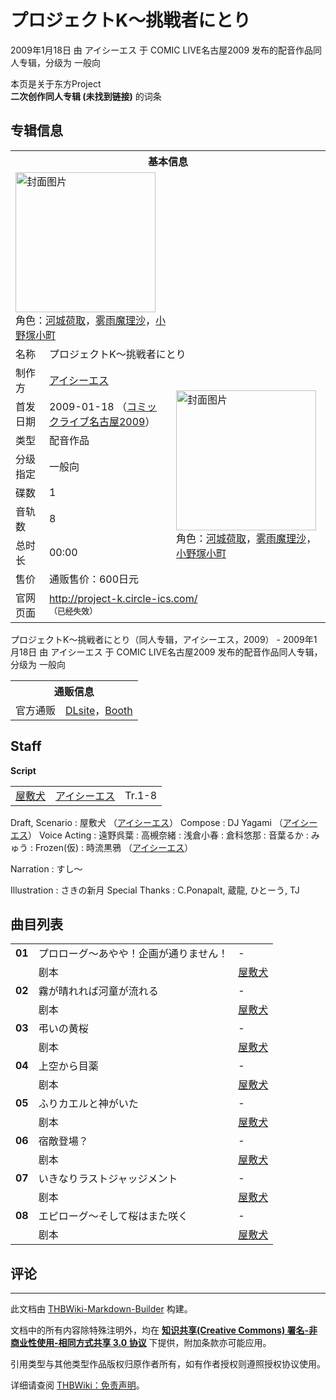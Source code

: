 # プロジェクトK～挑戦者にとり

<!-- source html: G:\repos\THBWiki-Markdown-Builder\THBWikiMarkdown\Temp\main\8\88\ns0%3A%E3%83%97%E3%83%AD%E3%82%B8%E3%82%A7%E3%82%AF%E3%83%88K%EF%BD%9E%E6%8C%91%E6%88%A6%E8%80%85%E3%81%AB%E3%81%A8%E3%82%8A.html -->

2009年1月18日 由 アイシーエス 于 COMIC LIVE名古屋2009 发布的配音作品同人专辑，分级为 一般向

本页是关于东方Project  
 **二次创作同人专辑 (未找到链接)** 的词条
## 专辑信息

<table><tbody><tr><th colspan="3">基本信息</th></tr><tr><td class="cover-artwork-mobile" colspan="2"><a href="./文件-プロジェクトK～挑戦者にとり封面.jpg.md" class="image" title="封面图片"><img alt="封面图片" src="https://upload.thwiki.cc/thumb/b/b6/%E3%83%97%E3%83%AD%E3%82%B8%E3%82%A7%E3%82%AF%E3%83%88K%EF%BD%9E%E6%8C%91%E6%88%A6%E8%80%85%E3%81%AB%E3%81%A8%E3%82%8A%E5%B0%81%E9%9D%A2.jpg/224px-%E3%83%97%E3%83%AD%E3%82%B8%E3%82%A7%E3%82%AF%E3%83%88K%EF%BD%9E%E6%8C%91%E6%88%A6%E8%80%85%E3%81%AB%E3%81%A8%E3%82%8A%E5%B0%81%E9%9D%A2.jpg" decoding="async" loading="lazy" width="224" height="224" srcset="https://upload.thwiki.cc/thumb/b/b6/%E3%83%97%E3%83%AD%E3%82%B8%E3%82%A7%E3%82%AF%E3%83%88K%EF%BD%9E%E6%8C%91%E6%88%A6%E8%80%85%E3%81%AB%E3%81%A8%E3%82%8A%E5%B0%81%E9%9D%A2.jpg/336px-%E3%83%97%E3%83%AD%E3%82%B8%E3%82%A7%E3%82%AF%E3%83%88K%EF%BD%9E%E6%8C%91%E6%88%A6%E8%80%85%E3%81%AB%E3%81%A8%E3%82%8A%E5%B0%81%E9%9D%A2.jpg 1.5x, https://upload.thwiki.cc/thumb/b/b6/%E3%83%97%E3%83%AD%E3%82%B8%E3%82%A7%E3%82%AF%E3%83%88K%EF%BD%9E%E6%8C%91%E6%88%A6%E8%80%85%E3%81%AB%E3%81%A8%E3%82%8A%E5%B0%81%E9%9D%A2.jpg/448px-%E3%83%97%E3%83%AD%E3%82%B8%E3%82%A7%E3%82%AF%E3%83%88K%EF%BD%9E%E6%8C%91%E6%88%A6%E8%80%85%E3%81%AB%E3%81%A8%E3%82%8A%E5%B0%81%E9%9D%A2.jpg 2x" data-file-width="620" data-file-height="620"></a><div class="cover-char">角色：<a href="./河城荷取.md" title="河城荷取">河城荷取</a>，<a href="./雾雨魔理沙.md" title="雾雨魔理沙">雾雨魔理沙</a>，<a href="./小野塚小町.md" title="小野塚小町">小野塚小町</a></div></td>
</tr><tr><td class="label">名称</td><td colspan="2"> プロジェクトK～挑戦者にとり </td></tr><tr><td class="label">制作方</td><td><a href="./アイシーエス.md" title="アイシーエス">アイシーエス</a></td><td class="cover-artwork" rowspan="8" style="min-width:224px;"><a href="./文件-プロジェクトK～挑戦者にとり封面.jpg.md" class="image" title="封面图片"><img alt="封面图片" src="https://upload.thwiki.cc/thumb/b/b6/%E3%83%97%E3%83%AD%E3%82%B8%E3%82%A7%E3%82%AF%E3%83%88K%EF%BD%9E%E6%8C%91%E6%88%A6%E8%80%85%E3%81%AB%E3%81%A8%E3%82%8A%E5%B0%81%E9%9D%A2.jpg/224px-%E3%83%97%E3%83%AD%E3%82%B8%E3%82%A7%E3%82%AF%E3%83%88K%EF%BD%9E%E6%8C%91%E6%88%A6%E8%80%85%E3%81%AB%E3%81%A8%E3%82%8A%E5%B0%81%E9%9D%A2.jpg" decoding="async" loading="lazy" width="224" height="224" srcset="https://upload.thwiki.cc/thumb/b/b6/%E3%83%97%E3%83%AD%E3%82%B8%E3%82%A7%E3%82%AF%E3%83%88K%EF%BD%9E%E6%8C%91%E6%88%A6%E8%80%85%E3%81%AB%E3%81%A8%E3%82%8A%E5%B0%81%E9%9D%A2.jpg/336px-%E3%83%97%E3%83%AD%E3%82%B8%E3%82%A7%E3%82%AF%E3%83%88K%EF%BD%9E%E6%8C%91%E6%88%A6%E8%80%85%E3%81%AB%E3%81%A8%E3%82%8A%E5%B0%81%E9%9D%A2.jpg 1.5x, https://upload.thwiki.cc/thumb/b/b6/%E3%83%97%E3%83%AD%E3%82%B8%E3%82%A7%E3%82%AF%E3%83%88K%EF%BD%9E%E6%8C%91%E6%88%A6%E8%80%85%E3%81%AB%E3%81%A8%E3%82%8A%E5%B0%81%E9%9D%A2.jpg/448px-%E3%83%97%E3%83%AD%E3%82%B8%E3%82%A7%E3%82%AF%E3%83%88K%EF%BD%9E%E6%8C%91%E6%88%A6%E8%80%85%E3%81%AB%E3%81%A8%E3%82%8A%E5%B0%81%E9%9D%A2.jpg 2x" data-file-width="620" data-file-height="620"></a><div class="cover-char">角色：<a href="./河城荷取.md" title="河城荷取">河城荷取</a>，<a href="./雾雨魔理沙.md" title="雾雨魔理沙">雾雨魔理沙</a>，<a href="./小野塚小町.md" title="小野塚小町">小野塚小町</a></div></td>
</tr><tr><td class="label">首发日期</td><td>2009-01-18&#160;（<a href="/展会作品列表?e=COMIC+LIVE%23%E5%90%8D%E5%8F%A4%E5%B1%8B2009">コミックライブ名古屋2009</a>）</td></tr><tr><td class="label">类型</td><td>配音作品</td></tr><tr><td class="label">分级指定</td><td>一般向</td></tr><tr><td class="label">碟数</td><td>1</td></tr><tr><td class="label">音轨数</td><td>8</td></tr><tr><td class="label">总时长</td><td>00:00</td></tr><tr><td class="label">售价</td><td>通贩售价：600日元</td></tr>
<tr><td class="label">官网页面</td><td colspan="2"><a rel="nofollow" class="external free" href="http://project-k.circle-ics.com/">http://project-k.circle-ics.com/</a><br><span style="font-family: sans-serif; cursor: default; color:#555; font-size: 0.8em; bottom: 0.1em; font-weight: bold;" title="连接到已经失效网页">（已经失效）</span></td></tr></tbody></table>

プロジェクトK～挑戦者にとり（同人专辑，アイシーエス，2009） - 2009年1月18日 由 アイシーエス 于 COMIC LIVE名古屋2009 发布的配音作品同人专辑，分级为 一般向

<table><tbody><tr><th colspan="3">通贩信息</th></tr><tr><td class="label">官方通贩</td><td colspan="2"><a rel="nofollow" class="external text" href="http://www.dlsite.com/home/work/=/product_id/RJ046279.html">DLsite</a>，<a rel="nofollow" class="external text" href="https://circle-ics.booth.pm/items/59226">Booth</a></td></tr></tbody></table>


## Staff
  
 **Script**   

<table><tbody><tr><td><a href="/index.php?title=%E5%B1%8B%E6%95%B7%E7%8A%AC&amp;action=edit&amp;redlink=1" class="new" title="屋敷犬（页面不存在）">屋敷犬</a></td><td><a href="./アイシーエス.md" title="アイシーエス">アイシーエス</a></td><td>Tr.1-8</td></tr></tbody></table>


Draft, Scenario
: 屋敷犬 （[アイシーエス](./アイシーエス.md)）
Compose
: DJ Yagami （[アイシーエス](./アイシーエス.md)）
Voice Acting
: 遠野呉葉
: 高槻奈緒
: 浅倉小春
: 倉科悠那
: 音葉るか
: みゅう
: Frozen(仮)
: 時流黒鴉 （[アイシーエス](./アイシーエス.md)）

Narration
: すし～

Illustration
: さきの新月
Special Thanks
: C.Ponapalt, 蔵龍, ひとーう, TJ

## 曲目列表

<table><tbody><tr><td id="1" class="info"><b>01</b></td><td id="プロローグ～あやや！企画が通りません！" colspan="2" class="title">プロローグ～あやや！企画が通りません！<span class="thcsearchlinks"><a rel="nofollow" class="external text" href="https://cd.thwiki.cc?script=屋敷犬&amp;fromwiki=プロジェクトK～挑戦者にとり"><span title="搜索相似同人曲"></span></a></span></td><td class="time">-</td></tr><tr><td class="left"></td><td class="label">剧本</td><td class="text" colspan="2"><a href="/index.php?title=%E5%B1%8B%E6%95%B7%E7%8A%AC&amp;action=edit&amp;redlink=1" class="new" title="屋敷犬（页面不存在）">屋敷犬</a><span class="thcsearchlinks"><a rel="nofollow" class="external text" href="https://cd.thwiki.cc?script=屋敷犬&amp;fromwiki=プロジェクトK～挑戦者にとり"><span></span></a></span></td></tr>
<tr><td id="2" class="info"><b>02</b></td><td id="霧が晴れれば河童が流れる" colspan="2" class="title">霧が晴れれば河童が流れる<span class="thcsearchlinks"><a rel="nofollow" class="external text" href="https://cd.thwiki.cc?script=屋敷犬&amp;fromwiki=プロジェクトK～挑戦者にとり"><span title="搜索相似同人曲"></span></a></span></td><td class="time">-</td></tr><tr><td class="left"></td><td class="label">剧本</td><td class="text" colspan="2"><a href="/index.php?title=%E5%B1%8B%E6%95%B7%E7%8A%AC&amp;action=edit&amp;redlink=1" class="new" title="屋敷犬（页面不存在）">屋敷犬</a><span class="thcsearchlinks"><a rel="nofollow" class="external text" href="https://cd.thwiki.cc?script=屋敷犬&amp;fromwiki=プロジェクトK～挑戦者にとり"><span></span></a></span></td></tr>
<tr><td id="3" class="info"><b>03</b></td><td id="弔いの黄桜" colspan="2" class="title">弔いの黄桜<span class="thcsearchlinks"><a rel="nofollow" class="external text" href="https://cd.thwiki.cc?script=屋敷犬&amp;fromwiki=プロジェクトK～挑戦者にとり"><span title="搜索相似同人曲"></span></a></span></td><td class="time">-</td></tr><tr><td class="left"></td><td class="label">剧本</td><td class="text" colspan="2"><a href="/index.php?title=%E5%B1%8B%E6%95%B7%E7%8A%AC&amp;action=edit&amp;redlink=1" class="new" title="屋敷犬（页面不存在）">屋敷犬</a><span class="thcsearchlinks"><a rel="nofollow" class="external text" href="https://cd.thwiki.cc?script=屋敷犬&amp;fromwiki=プロジェクトK～挑戦者にとり"><span></span></a></span></td></tr>
<tr><td id="4" class="info"><b>04</b></td><td id="上空から目薬" colspan="2" class="title">上空から目薬<span class="thcsearchlinks"><a rel="nofollow" class="external text" href="https://cd.thwiki.cc?script=屋敷犬&amp;fromwiki=プロジェクトK～挑戦者にとり"><span title="搜索相似同人曲"></span></a></span></td><td class="time">-</td></tr><tr><td class="left"></td><td class="label">剧本</td><td class="text" colspan="2"><a href="/index.php?title=%E5%B1%8B%E6%95%B7%E7%8A%AC&amp;action=edit&amp;redlink=1" class="new" title="屋敷犬（页面不存在）">屋敷犬</a><span class="thcsearchlinks"><a rel="nofollow" class="external text" href="https://cd.thwiki.cc?script=屋敷犬&amp;fromwiki=プロジェクトK～挑戦者にとり"><span></span></a></span></td></tr>
<tr><td id="5" class="info"><b>05</b></td><td id="ふりカエルと神がいた" colspan="2" class="title">ふりカエルと神がいた<span class="thcsearchlinks"><a rel="nofollow" class="external text" href="https://cd.thwiki.cc?script=屋敷犬&amp;fromwiki=プロジェクトK～挑戦者にとり"><span title="搜索相似同人曲"></span></a></span></td><td class="time">-</td></tr><tr><td class="left"></td><td class="label">剧本</td><td class="text" colspan="2"><a href="/index.php?title=%E5%B1%8B%E6%95%B7%E7%8A%AC&amp;action=edit&amp;redlink=1" class="new" title="屋敷犬（页面不存在）">屋敷犬</a><span class="thcsearchlinks"><a rel="nofollow" class="external text" href="https://cd.thwiki.cc?script=屋敷犬&amp;fromwiki=プロジェクトK～挑戦者にとり"><span></span></a></span></td></tr>
<tr><td id="6" class="info"><b>06</b></td><td id="宿敵登場？" colspan="2" class="title">宿敵登場？<span class="thcsearchlinks"><a rel="nofollow" class="external text" href="https://cd.thwiki.cc?script=屋敷犬&amp;fromwiki=プロジェクトK～挑戦者にとり"><span title="搜索相似同人曲"></span></a></span></td><td class="time">-</td></tr><tr><td class="left"></td><td class="label">剧本</td><td class="text" colspan="2"><a href="/index.php?title=%E5%B1%8B%E6%95%B7%E7%8A%AC&amp;action=edit&amp;redlink=1" class="new" title="屋敷犬（页面不存在）">屋敷犬</a><span class="thcsearchlinks"><a rel="nofollow" class="external text" href="https://cd.thwiki.cc?script=屋敷犬&amp;fromwiki=プロジェクトK～挑戦者にとり"><span></span></a></span></td></tr>
<tr><td id="7" class="info"><b>07</b></td><td id="いきなりラストジャッジメント" colspan="2" class="title">いきなりラストジャッジメント<span class="thcsearchlinks"><a rel="nofollow" class="external text" href="https://cd.thwiki.cc?script=屋敷犬&amp;fromwiki=プロジェクトK～挑戦者にとり"><span title="搜索相似同人曲"></span></a></span></td><td class="time">-</td></tr><tr><td class="left"></td><td class="label">剧本</td><td class="text" colspan="2"><a href="/index.php?title=%E5%B1%8B%E6%95%B7%E7%8A%AC&amp;action=edit&amp;redlink=1" class="new" title="屋敷犬（页面不存在）">屋敷犬</a><span class="thcsearchlinks"><a rel="nofollow" class="external text" href="https://cd.thwiki.cc?script=屋敷犬&amp;fromwiki=プロジェクトK～挑戦者にとり"><span></span></a></span></td></tr>
<tr><td id="8" class="info"><b>08</b></td><td id="エピローグ～そして桜はまた咲く" colspan="2" class="title">エピローグ～そして桜はまた咲く<span class="thcsearchlinks"><a rel="nofollow" class="external text" href="https://cd.thwiki.cc?script=屋敷犬&amp;fromwiki=プロジェクトK～挑戦者にとり"><span title="搜索相似同人曲"></span></a></span></td><td class="time">-</td></tr><tr><td class="left"></td><td class="label">剧本</td><td class="text" colspan="2"><a href="/index.php?title=%E5%B1%8B%E6%95%B7%E7%8A%AC&amp;action=edit&amp;redlink=1" class="new" title="屋敷犬（页面不存在）">屋敷犬</a><span class="thcsearchlinks"><a rel="nofollow" class="external text" href="https://cd.thwiki.cc?script=屋敷犬&amp;fromwiki=プロジェクトK～挑戦者にとり"><span></span></a></span></td></tr></tbody></table>


## 评论




---

此文档由 [THBWiki-Markdown-Builder](https://github.com/Delsin-Yu/THBWiki-Markdown-Builder) 构建。

文档中的所有内容除特殊注明外，均在 [**知识共享(Creative Commons) 署名-非商业性使用-相同方式共享 3.0 协议**](https://creativecommons.org/licenses/by-sa/3.0/deed.zh-hans) 下提供，附加条款亦可能应用。

引用类型与其他类型作品版权归原作者所有，如有作者授权则遵照授权协议使用。

详细请查阅 [THBWiki：免责声明](https://thbwiki.cc/THBWiki:%E5%85%8D%E8%B4%A3%E5%A3%B0%E6%98%8E)。

